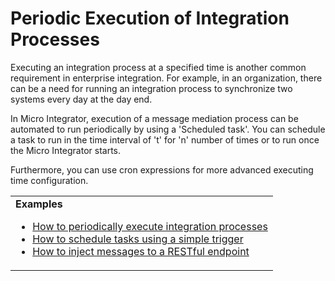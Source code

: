 # Periodic Execution of Integration Processes

Executing an integration process at a specified time is another common requirement in enterprise integration. For example, in an organization, there can be a need for running an integration process to synchronize two systems every day at the day end.  

In Micro Integrator, execution of a message mediation process can be automated to run periodically by using a 'Scheduled task'. You can schedule a task to run in the time interval of 't' for 'n' number of times or to run once the Micro Integrator starts. 

Furthermore, you can use cron expressions for more advanced executing time configuration.

<table>
	<tr>
		<td>
			<b>Examples</b></br>
			<ul>
                <li>
					<a href="{{base_path}}/learn/integration-tutorials/using-scheduled-tasks">How to periodically execute integration processes</a>
				</li>
				<li>
					<a href="{{base_path}}/learn/examples/scheduled-tasks/task-scheduling-simple-trigger">How to schedule tasks using a simple trigger</a>
				</li>
				<li>
					<a href="{{base_path}}/learn/examples/scheduled-tasks/injecting-messages-to-rest-endpoint">How to inject messages to a RESTful endpoint</a>
				</li>
			</ul>
		</td>
	</tr>
</table>
